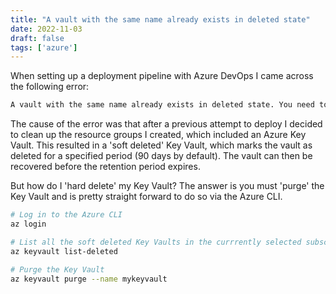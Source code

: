 ```yaml
---
title: "A vault with the same name already exists in deleted state"
date: 2022-11-03
draft: false
tags: ['azure']
---
```


When setting up a deployment pipeline with Azure DevOps I came across the following error:

```bash
A vault with the same name already exists in deleted state. You need to either recover or purge existing key vault. Follow this link https://go.microsoft.com/fwlink/?linkid=2149745 for more information on soft delete.
```

The cause of the error was that after a previous attempt to deploy I decided to clean up the resource groups I created, which included an Azure Key Vault.
This resulted in a 'soft deleted' Key Vault, which marks the vault as deleted for a specified period (90 days by default). The vault can then be recovered before the retention period expires.

But how do I 'hard delete' my Key Vault? The answer is you must 'purge' the Key Vault and is pretty straight forward to do so via the Azure CLI.

```bash
# Log in to the Azure CLI
az login

# List all the soft deleted Key Vaults in the currrently selected subscription
az keyvault list-deleted

# Purge the Key Vault
az keyvault purge --name mykeyvault
```